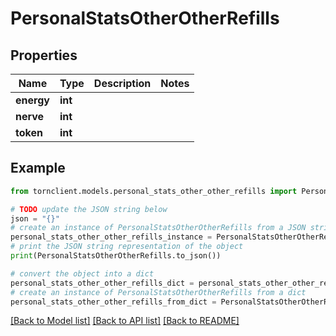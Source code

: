 # PersonalStatsOtherOtherRefills


## Properties

Name | Type | Description | Notes
------------ | ------------- | ------------- | -------------
**energy** | **int** |  | 
**nerve** | **int** |  | 
**token** | **int** |  | 

## Example

```python
from tornclient.models.personal_stats_other_other_refills import PersonalStatsOtherOtherRefills

# TODO update the JSON string below
json = "{}"
# create an instance of PersonalStatsOtherOtherRefills from a JSON string
personal_stats_other_other_refills_instance = PersonalStatsOtherOtherRefills.from_json(json)
# print the JSON string representation of the object
print(PersonalStatsOtherOtherRefills.to_json())

# convert the object into a dict
personal_stats_other_other_refills_dict = personal_stats_other_other_refills_instance.to_dict()
# create an instance of PersonalStatsOtherOtherRefills from a dict
personal_stats_other_other_refills_from_dict = PersonalStatsOtherOtherRefills.from_dict(personal_stats_other_other_refills_dict)
```
[[Back to Model list]](../README.md#documentation-for-models) [[Back to API list]](../README.md#documentation-for-api-endpoints) [[Back to README]](../README.md)


